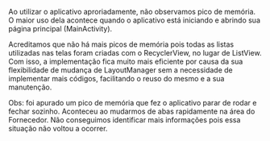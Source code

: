 Ao utilizar o aplicativo aproriadamente, não observamos pico de memória. O maior uso dela acontece quando o aplicativo está iniciando e abrindo sua página principal (MainActivity). 

Acreditamos que não há mais picos de memória pois todas as listas utilizadas nas telas foram criadas com o RecyclerView, no lugar de ListView. Com isso, a implementação fica muito mais eficiente por causa da sua flexibilidade de mudança de LayoutManager sem a necessidade de implementar mais códigos, facilitando o reuso do mesmo e a sua manutenção.

Obs: foi apurado um pico de memória que fez o aplicativo parar de rodar e fechar sozinho. Aconteceu ao mudarmos de abas rapidamente na área do Fornecedor. Não conseguimos identificar mais informações pois essa situação não voltou a ocorrer.
